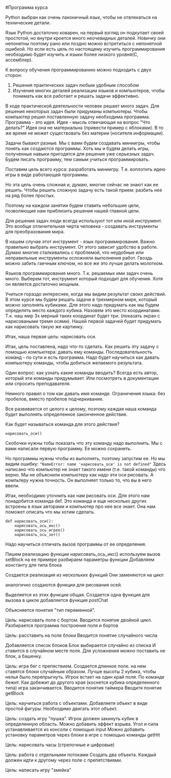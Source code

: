 ﻿#Программа курса

Python выбран как очень лаконичный язык, чтобы не отвлекаться на технические детали. 

Язык Python достаточно коварен, на первый взгляд он подкупает своей простотой, но внутри кроется много
неочевидных деталей. Новичку они непонятны поэтому рано или поздно можно встретиться с непонятной ошибкой.
Но если есть цель
по настоящему изучить программирования необходимо будет изучить и языки более низкого уровня(C, ассемблер).

К вопросу обучения программированию можно подходить с двух сторон:
1. Решения практических задач любым удобным способом
2. Изучение многих деталей реализации языков и компьютеров, чтобы понимать как все работает и решать задачи эффективно.


В ходе практической деятельности человек решает много задач.
Для решения некоторых задач были придуманы компьютеры.
Чтобы компьютер решил поставленную задачу необходима программа.
Программа - это идея.
Идея - мысль отвечающая на вопрос "Что делать?"
Идея она не материальна (привести пример с яблоками).
В то же время не может существовать без материи (носителя информации).

Задачи бывают разные. Мы с вами будем создавать миниигры, чтобы понять
как создаются программы.
Хоть мы и будем делать игры, полученные навыки пригодятся для решения уже
серьезных задач.
Будем писать программу, тем самым учиться программировать.

Поставим цель всего курса: разработать миниигру.
Т.е. воплотить идею игры в виде работающей программы.

Но эта цель очень сложная и, думаю, многие сейчас не знают как ее решить.
Чтобы решить сложную задачу есть такой прием: разбить нее на ряд более простых.

Поэтому на каждом занятии будем ставить небольшие цели, позволяющие нам
приблизить решения нашей главной цели.

Для решения задач люди всегда используют тот или иной инструмент.
Это вообще отличительная черта человека - создавать инструменты для преобразования мира.

В нашем случае этот инструмент - язык программирования.
Важно правильно выбрать инструмент. От этого зависит удобство в работе.
Думаю многие сталкивались с проблемой, что неудобные или неправильные инструменты осложняли выполнения работ.
Гвоздь можно забить гаечным ключом, но все же это лучше делать молотком.

Языков программирования много. Т.к. решаемых ими задач очень много.
Выберем тот, инструмент который подходит для обучения. Хотя он является достаточно мощным.

Учиться гораздо интереснее, когда мы видим результат своих действий.
В этом курсе мы будем решать задачи в трехмерном мире, который можно заполнять кубиками. 
Для этого надо придумать как мы будем определять место каждого кубика. 
Назовем это место координатами. Т.к. наш мир 3х мерный таких координат будет три.
(показать экран с нарисоваными тремя осями).
Нашей первой задачей будет придумать как нарисовать такую же картинку.

Итак, наша первая цель: нарисовать оси.

Итак, цель поставлена, надо что-то сделать.
Как решить эту задачу с помощью компьютера: давать ему команды.
Последовательность команд - по сути и есть программа.
Надо будет научиться как давать компьютеру команды, чтобы добиться желаемого результата.

Один вопрос: как узнать какие команды вводить?
Всегда есть автор, который эти команды придумывает. 
Или посмотреть в документации или спросить преподавателя.

Немного правил о том как давать имя команде.
Ограничения языка: без пробелов, вместо пробелов подчеркивание.

Все развивается от целого к целому, поэтому каждая наша команда будет
выполнять определенное законченное действие.

Как будет называться команда для этого действия?

`нарисовать_оси()`

Скобочки нужны тобы показать что эту команду надо выполнить.
Мы с вами написали первую программу. Ее можно сохранить.

Но программы нужны чтобы из выполнять, поэтому запустим ее.
Но мы видим ошибку:
`"NameError: name 'нарисовать_оси' is not defined"`
Здесь написано что компьютер не знает такого имени (т.е. такой команды)
что верно. Мы не объяснили компьютеру как надо эти оси рисовать.
А компьтеру нужна точность. Он выполняет только то, что вы в него ввели.

Итак, необходимо уточнить как нам рисовать оси.
Для этого нам понадобится команда def. Это команда и еще
несколько других встроены в язык авторами и компьютер про нее все знает.
Она нам поможет описать что мы хотим сделать.
```
def нарисовать_оси():
	нарисовать_ось_икс()
	нарисовать_ось_игрек()
	нарисовать_ось_зет()
```

Надо научиться отличать вызов программы от ее определения.

Пишем реализацию функции нарисовать_ось_икс()
используем вызов setBlock
на ее примере разбираем параметры функции
Добавляем константу для типа блока

Создается реализация из нескольких функций
Они заменяются на цикл

аналогично создаются функции для рисования осей.

Выделяется из этих функции общая. Создается одна функция для вызова в цикле
добавляется функция postChat

Объясняется понятия "тип переменной".


Цель: нарисовать поле с бортом.
Вводится понятие двойной цикл.
Разбирается программа построения поля и бортов


Цель: расставить на поле блоки
Вводится понятие случайного числа

Добавляется список блоков
Блок выбирается случайно из списка
И ставится в случайном месте поля.
Для усложнения можно поставить не блок, а башенку.

Цель: игра бег с препяствием.
Создается длинное поле. на нем ставятся блоки случайным образом.
Лучше высоты 2 кубика, чтобы нелья было перепрыгнуть.
Игрок встает на один край поля. 
По команде бежит. Как добежит до другого края (коснется кубика определенного
типа) игра заканчивается.
Вводится понятия таймера
Вводитя понятие getBlock

Цель: научиться  работа с объектами.
Добавляетя объект в виде простой фигуры.
Необходимо двигать этот объект.

Цель: создать игру "пушка".
Игрок должен закинуть кубик в определенную область.
Можно добавить эффект взрыва.
Угол и сила устанавливается из консоли с помощью input
Можно добавить установку параметров через блоки в игре 
с помощью команды getHit


Цель: нарисовать часы (стрелочные и цифровые)


Цель:  работа с отдельными потоками
Создать два объекта. Каждый должен идти к другому через поле с препятствиями.


Цель: написать игру "змейка"